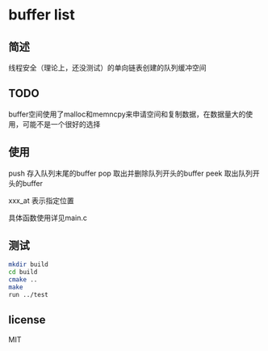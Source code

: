 # buffer list

## 简述

线程安全（理论上，还没测试）的单向链表创建的队列缓冲空间

## TODO

buffer空间使用了malloc和memncpy来申请空间和复制数据，在数据量大的使用，可能不是一个很好的选择

## 使用

push 存入队列末尾的buffer
pop 取出并删除队列开头的buffer
peek 取出队列开头的buffer

xxx_at 表示指定位置

具体函数使用详见main.c

## 测试

```bash
mkdir build
cd build
cmake ..
make
run ../test
```

## license

MIT
